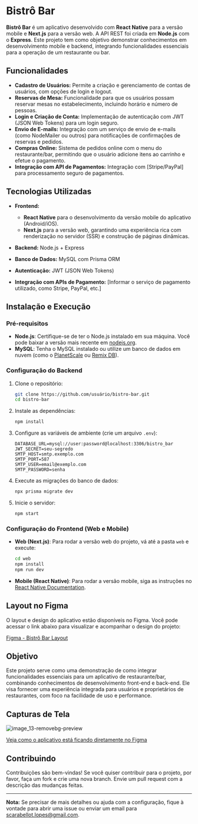 # Bistrô Bar

**Bistrô Bar** é um aplicativo desenvolvido com **React Native** para a versão mobile e **Next.js** para a versão web. A API REST foi criada em **Node.js** com o **Express**. Este projeto tem como objetivo demonstrar conhecimentos em desenvolvimento mobile e backend, integrando funcionalidades essenciais para a operação de um restaurante ou bar.

## Funcionalidades

- **Cadastro de Usuários:** Permite a criação e gerenciamento de contas de usuários, com opções de login e logout.
- **Reservas de Mesa:** Funcionalidade para que os usuários possam reservar mesas no estabelecimento, incluindo horário e número de pessoas.
- **Login e Criação de Conta:** Implementação de autenticação com JWT (JSON Web Tokens) para um login seguro.
- **Envio de E-mails:** Integração com um serviço de envio de e-mails (como NodeMailer ou outros) para notificações de confirmações de reservas e pedidos.
- **Compras Online:** Sistema de pedidos online com o menu do restaurante/bar, permitindo que o usuário adicione itens ao carrinho e efetue o pagamento.
- **Integração com API de Pagamentos:** Integração com [Stripe/PayPal] para processamento seguro de pagamentos.

## Tecnologias Utilizadas

- **Frontend:**
  - **React Native** para o desenvolvimento da versão mobile do aplicativo (Android/iOS).
  - **Next.js** para a versão web, garantindo uma experiência rica com renderização no servidor (SSR) e construção de páginas dinâmicas.
  
- **Backend:** Node.js + Express
- **Banco de Dados:** MySQL com Prisma ORM
- **Autenticação:** JWT (JSON Web Tokens)
- **Integração com APIs de Pagamento:** [Informar o serviço de pagamento utilizado, como Stripe, PayPal, etc.]

## Instalação e Execução

### Pré-requisitos

- **Node.js**: Certifique-se de ter o Node.js instalado em sua máquina. Você pode baixar a versão mais recente em [nodejs.org](https://nodejs.org).
- **MySQL**: Tenha o MySQL instalado ou utilize um banco de dados em nuvem (como o [PlanetScale](https://planetscale.com) ou [Remix DB](https://remix.run/docs/en/v1/apis/db)).

### Configuração do Backend

1. Clone o repositório:
    ```bash
    git clone https://github.com/usuário/bistro-bar.git
    cd bistro-bar
    ```

2. Instale as dependências:
    ```bash
    npm install
    ```

3. Configure as variáveis de ambiente (crie um arquivo `.env`):
    ```
    DATABASE_URL=mysql://user:password@localhost:3306/bistro_bar
    JWT_SECRET=seu-segredo
    SMTP_HOST=smtp.exemplo.com
    SMTP_PORT=587
    SMTP_USER=email@exemplo.com
    SMTP_PASSWORD=senha
    ```

4. Execute as migrações do banco de dados:
    ```bash
    npx prisma migrate dev
    ```

5. Inicie o servidor:
    ```bash
    npm start
    ```

### Configuração do Frontend (Web e Mobile)

- **Web (Next.js)**: Para rodar a versão web do projeto, vá até a pasta `web` e execute:
    ```bash
    cd web
    npm install
    npm run dev
    ```

- **Mobile (React Native)**: Para rodar a versão mobile, siga as instruções no [React Native Documentation](https://reactnative.dev/docs/environment-setup).

## Layout no Figma

O layout e design do aplicativo estão disponíveis no Figma. Você pode acessar o link abaixo para visualizar e acompanhar o design do projeto:

[Figma - Bistrô Bar Layout](https://www.figma.com/design/57k6KdVe2l6uUX1TmDWkAl/bistro-bar?node-id=350-653&node-type=canvas&t=IeET4ITv6XzDdYvv-0)

## Objetivo

Este projeto serve como uma demonstração de como integrar funcionalidades essenciais para um aplicativo de restaurante/bar, combinando conhecimentos de desenvolvimento front-end e back-end. Ele visa fornecer uma experiência integrada para usuários e proprietários de restaurantes, com foco na facilidade de uso e performance.

## Capturas de Tela

![image_13-removebg-preview](https://github.com/user-attachments/assets/36f4a484-2468-44e5-95c3-4dc37d5fe578)

[Veja como o aplicativo está ficando diretamente no Figma](https://www.figma.com/proto/57k6KdVe2l6uUX1TmDWkAl/bistro-bar?node-id=683-556&node-type=canvas&t=IeET4ITv6XzDdYvv-0&scaling=scale-down&content-scaling=fixed&page-id=350%3A653)

## Contribuindo

Contribuições são bem-vindas! Se você quiser contribuir para o projeto, por favor, faça um fork e crie uma nova branch. Envie um pull request com a descrição das mudanças feitas.

---

**Nota:** Se precisar de mais detalhes ou ajuda com a configuração, fique à vontade para abrir uma issue ou enviar um email para [scarabellot.lopes@gmail.com](mailto:scarabellot.lopes@gmail.com).
